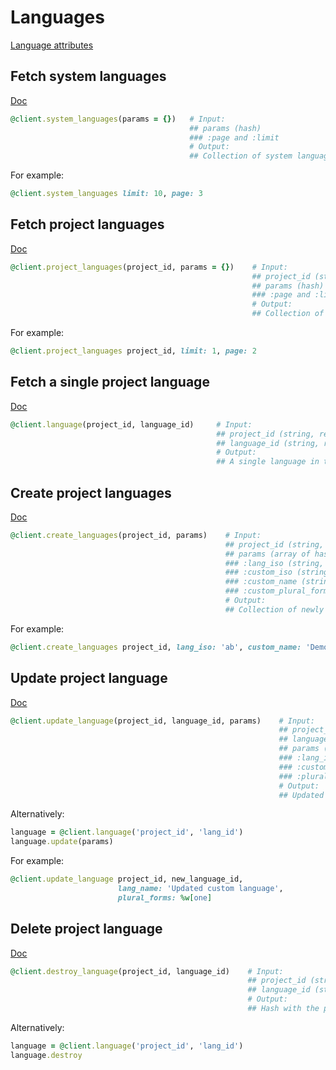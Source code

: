 # Languages

[Language attributes](https://app.lokalise.com/api2docs/curl/#object-languages)

## Fetch system languages

[Doc](https://developers.lokalise.com/reference/list-system-languages)

```ruby
@client.system_languages(params = {})   # Input:
                                        ## params (hash)
                                        ### :page and :limit
                                        # Output:
                                        ## Collection of system languages supported by Lokalise
```

For example:

```ruby
@client.system_languages limit: 10, page: 3
```

## Fetch project languages

[Doc](https://developers.lokalise.com/reference/list-project-languages)

```ruby
@client.project_languages(project_id, params = {})    # Input:
                                                      ## project_id (string, required)
                                                      ## params (hash)
                                                      ### :page and :limit
                                                      # Output:
                                                      ## Collection of languages available in the given project
```

For example:

```ruby
@client.project_languages project_id, limit: 1, page: 2
```

## Fetch a single project language

[Doc](https://developers.lokalise.com/reference/retrieve-a-language)

```ruby
@client.language(project_id, language_id)     # Input:
                                              ## project_id (string, required)
                                              ## language_id (string, required)
                                              # Output:
                                              ## A single language in the given project
```

## Create project languages

[Doc](https://developers.lokalise.com/reference/create-languages)

```ruby
@client.create_languages(project_id, params)    # Input:
                                                ## project_id (string, required)
                                                ## params (array of hashes or hash, required) - contains parameter of newly created languages. Pass array of hashes to create multiple languages, or a hash to create a single language
                                                ### :lang_iso (string, required)
                                                ### :custom_iso (string)
                                                ### :custom_name (string)
                                                ### :custom_plural_forms (array) - can contain only plural forms initially supported by Lokalise
                                                # Output:
                                                ## Collection of newly created languages
```

For example:

```ruby
@client.create_languages project_id, lang_iso: 'ab', custom_name: 'Demo lang'
```

## Update project language

[Doc](https://developers.lokalise.com/reference/update-a-language)

```ruby
@client.update_language(project_id, language_id, params)    # Input:
                                                            ## project_id (string, required)
                                                            ## language_id (string, required)
                                                            ## params (hash, required)
                                                            ### :lang_iso (string, required)
                                                            ### :custom_name (string)
                                                            ### :plural_forms (array) - can contain only plural forms initially supported by Lokalise
                                                            # Output:
                                                            ## Updated language
```

Alternatively:

```ruby
language = @client.language('project_id', 'lang_id')
language.update(params)
```

For example:

```ruby
@client.update_language project_id, new_language_id,
                        lang_name: 'Updated custom language',
                        plural_forms: %w[one]
```

## Delete project language

[Doc](https://developers.lokalise.com/reference/delete-a-language)

```ruby
@client.destroy_language(project_id, language_id)    # Input:
                                                     ## project_id (string, required)
                                                     ## language_id (string, required)
                                                     # Output:
                                                     ## Hash with the project's id and "language_deleted"=>true
```

Alternatively:

```ruby
language = @client.language('project_id', 'lang_id')
language.destroy
```
